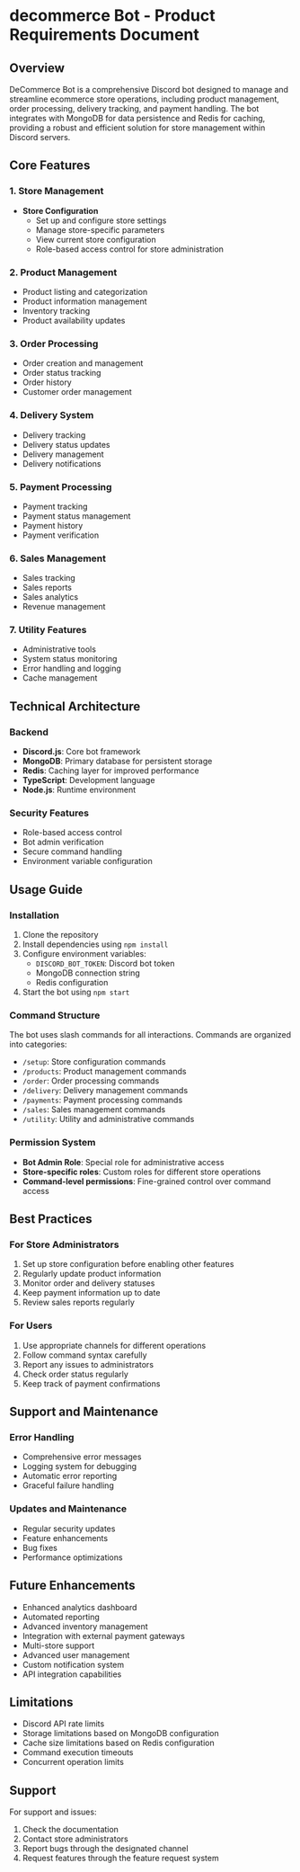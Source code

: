 # decommerce Bot - Product Requirements Document

## Overview

DeCommerce Bot is a comprehensive Discord bot designed to manage and streamline ecommerce store operations, including product management, order processing, delivery tracking, and payment handling. The bot integrates with MongoDB for data persistence and Redis for caching, providing a robust and efficient solution for store management within Discord servers.

## Core Features

### 1. Store Management

- **Store Configuration**
  - Set up and configure store settings
  - Manage store-specific parameters
  - View current store configuration
  - Role-based access control for store administration

### 2. Product Management

- Product listing and categorization
- Product information management
- Inventory tracking
- Product availability updates

### 3. Order Processing

- Order creation and management
- Order status tracking
- Order history
- Customer order management

### 4. Delivery System

- Delivery tracking
- Delivery status updates
- Delivery management
- Delivery notifications

### 5. Payment Processing

- Payment tracking
- Payment status management
- Payment history
- Payment verification

### 6. Sales Management

- Sales tracking
- Sales reports
- Sales analytics
- Revenue management

### 7. Utility Features

- Administrative tools
- System status monitoring
- Error handling and logging
- Cache management

## Technical Architecture

### Backend

- **Discord.js**: Core bot framework
- **MongoDB**: Primary database for persistent storage
- **Redis**: Caching layer for improved performance
- **TypeScript**: Development language
- **Node.js**: Runtime environment

### Security Features

- Role-based access control
- Bot admin verification
- Secure command handling
- Environment variable configuration

## Usage Guide

### Installation

1. Clone the repository
2. Install dependencies using `npm install`
3. Configure environment variables:
   - `DISCORD_BOT_TOKEN`: Discord bot token
   - MongoDB connection string
   - Redis configuration
4. Start the bot using `npm start`

### Command Structure

The bot uses slash commands for all interactions. Commands are organized into categories:

- `/setup`: Store configuration commands
- `/products`: Product management commands
- `/order`: Order processing commands
- `/delivery`: Delivery management commands
- `/payments`: Payment processing commands
- `/sales`: Sales management commands
- `/utility`: Utility and administrative commands

### Permission System

- **Bot Admin Role**: Special role for administrative access
- **Store-specific roles**: Custom roles for different store operations
- **Command-level permissions**: Fine-grained control over command access

## Best Practices

### For Store Administrators

1. Set up store configuration before enabling other features
2. Regularly update product information
3. Monitor order and delivery statuses
4. Keep payment information up to date
5. Review sales reports regularly

### For Users

1. Use appropriate channels for different operations
2. Follow command syntax carefully
3. Report any issues to administrators
4. Check order status regularly
5. Keep track of payment confirmations

## Support and Maintenance

### Error Handling

- Comprehensive error messages
- Logging system for debugging
- Automatic error reporting
- Graceful failure handling

### Updates and Maintenance

- Regular security updates
- Feature enhancements
- Bug fixes
- Performance optimizations

## Future Enhancements

- Enhanced analytics dashboard
- Automated reporting
- Advanced inventory management
- Integration with external payment gateways
- Multi-store support
- Advanced user management
- Custom notification system
- API integration capabilities

## Limitations

- Discord API rate limits
- Storage limitations based on MongoDB configuration
- Cache size limitations based on Redis configuration
- Command execution timeouts
- Concurrent operation limits

## Support

For support and issues:

1. Check the documentation
2. Contact store administrators
3. Report bugs through the designated channel
4. Request features through the feature request system
